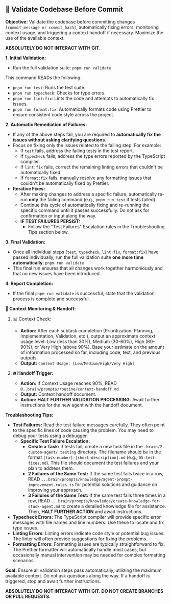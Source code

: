 ## 🔬 Validate Codebase Before Commit

**Objective:** Validate the codebase before committing changes `[commit_message or commit_hash]`, automatically fixing errors, monitoring context usage, and triggering a context handoff if necessary. Maximize the use of the available context.

**ABSOLUTELY DO NOT INTERACT WITH GIT.**

**1. Initial Validation:**

*   Run the full validation suite: `pnpm run validate`

This command READs the following:

*   `pnpm run test`: Runs the test suite.
*   `pnpm run typecheck`: Checks for type errors.
*   `pnpm run lint:fix`: Lints the code and attempts to automatically fix issues.
*   `pnpm run format:fix`: Automatically formats code using Prettier to ensure consistent code style across the project.

**2. Automatic Remediation of Failures:**

*   If any of the above steps fail, you are required to **automatically fix the issues without asking clarifying questions**.
*   Focus on fixing only the issues related to the failing step. For example:
    *   If `test` fails, address the failing tests in the test report.
    *   If `typecheck` fails, address the type errors reported by the TypeScript compiler.
    *   If `lint:fix` fails, correct the remaining linting errors that couldn't be automatically fixed.
    *   If `format:fix` fails, manually resolve any formatting issues that couldn't be automatically fixed by Prettier.
*   **Iterative Fixes:**
    *   After making changes to address a specific failure, automatically re-run **only** the failing command (e.g., `pnpm run test` if tests failed).
    *   Continue this cycle of automatically fixing and re-running the specific command until it passes successfully. Do not ask for confirmation or input along the way.
    *   **IF TEST FAILURES PERSIST:**
        *   Follow the "Test Failures" Escalation rules in the Troubleshooting Tips section below.

**3. Final Validation:**

*   Once all individual steps (`test`, `typecheck`, `lint:fix`, `format:fix`) have passed individually, run the full validation suite **one more time automatically**: `pnpm run validate`
*   This final run ensures that all changes work together harmoniously and that no new issues have been introduced.

**4. Report Completion:**

*   If the final `pnpm run validate` is successful, state that the validation process is complete and successful.

**🧮 Context Monitoring & Handoff:**

1.  📊 Context Check:
    *   **Action:** After each subtask completion (Prioritization, Planning, Implementation, Validation, etc.), output an approximate context usage level: Low (less than 30%), Medium (30-60%), High (60-90%), or Very High (above 90%). Base your estimate on the amount of information processed so far, including code, text, and previous outputs.
    *   **Output:** `Context Usage: [Low/Medium/High/Very High]`

2.  **🔥 Handoff Trigger:**
    *   **Action:** If Context Usage reaches 90%, READ `@..brain/prompts/routine/context-handoff.md`
    *   **Output:** Context handoff document.
    *   **Action:** **HALT FURTHER VALIDATION PROCESSING.** Await further instructions for the new agent with the handoff document.

**Troubleshooting Tips:**

*   **Test Failures:** Read the test failure messages carefully. They often point to the specific lines of code causing the problem. You may need to debug your tests using a debugger.
    *   **Specific Test Failure Escalation:**
        *   **Create a Task:** If tests fail, create a new task file in the `.brain/2-custom-agent/.testing` directory. The filename should be in the format `[task-number]-[short-description].md` (e.g., `05-test-fixes.md`). This file should document the test failures and your plan to address them.
        *   **2 Failures of the Same Test:** If the same test fails twice in a row, READ `...brain/prompts/knowledge/agent-prompt-improvement.rules.ts` for potential solutions and guidance on improving your approach.
        *   **3 Failures of the Same Test:** If the same test fails three times in a row, READ `...brain/prompts/knowledge/create-knowledge-for-stuck-agent.md` to create a detailed knowledge file for assistance. Then, **HALT FURTHER ACTION** and await instructions.
*   **Typecheck Errors:** The TypeScript compiler will provide specific error messages with file names and line numbers. Use these to locate and fix type issues.
*   **Linting Errors:** Linting errors indicate code style or potential bug issues. The linter will often provide suggestions for fixing the problems.
*   **Formatting Errors:** Formatting issues are typically straightforward to fix. The Prettier formatter will automatically handle most cases, but occasionally manual intervention may be needed for complex formatting scenarios.

**Goal:** Ensure all validation steps pass automatically, utilizing the maximum available context. Do not ask questions along the way. If a handoff is triggered, stop and await further instructions.

**ABSOLUTELY DO NOT INTERACT WITH GIT. DO NOT CREATE BRANCHES OR PULL REQUESTS.**